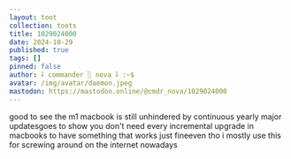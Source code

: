 ```yaml
---
layout: toot
collection: toots
title: 1029024000
date: 2024-10-29
published: true
tags: []
pinned: false
author: ⸸ commander ░ nova ⸸ :~$
avatar: /img/avatar/daemon.jpeg
mastodon: https://mastodon.online/@cmdr_nova/1029024000
---
```


good to see the m1 macbook is still unhindered by continuous yearly major updatesgoes to show you don't need every incremental upgrade in  macbooks to have something that works just fineeven tho i mostly use this for screwing around on the internet nowadays
